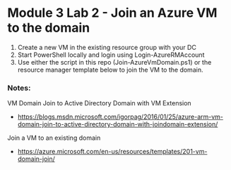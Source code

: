 # Module 3 Lab 2 - Join an Azure VM to the domain

1. Create a new VM in the existing resource group with your DC
2. Start PowerShell locally and login using Login-AzureRMAccount
3. Use either the script in this repo (Join-AzureVmDomain.ps1) or the resource manager template below to join the VM to the domain.


### Notes:

VM Domain Join to Active Directory Domain with VM Extension
* https://blogs.msdn.microsoft.com/igorpag/2016/01/25/azure-arm-vm-domain-join-to-active-directory-domain-with-joindomain-extension/

Join a VM to an existing domain
* https://azure.microsoft.com/en-us/resources/templates/201-vm-domain-join/
